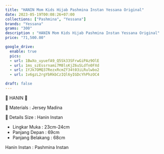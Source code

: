 ```yaml
---
title: "HANIN Mom Kids Hijab Pashmina Instan Yessana Original"
date: 2023-05-19T00:08:26+07:00
collections: ["Pashmina", "Yessana"]
brands: "Yessana"
grams: "300"
description : "HANIN Mom Kids Hijab Pashmina Instan Yessana Original"
price: "71,500.00"

google_drive:
  enable: true
  pics:
  - url: 1BwXo_uyuefA9_Q5Sk33SFrwGiPAz9OlE
  - url: 1ms_szEssrnami7M8lsKjZ6uSLdfn0FXd
  - url: 1YJk7OMQ37RezxRcmZf34t03iLRulwbo2
  - url: 1v6gzL2rgYbRkbCzIQl6yIGDcYhPhzOC4

draft: false
---
```


🌸 HANIN  🌸

💎 Materials : Jersey Madina

💎 Details Size :
Hanin Instan
- Lingkar Muka : 23cm-24cm
- Panjang Depan : 69cm
- Panjang Belakang : 68cm

Hanin Instan : Pashmina Instan
